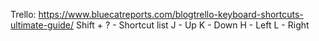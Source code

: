 Trello:
https://www.bluecatreports.com/blogtrello-keyboard-shortcuts-ultimate-guide/
Shift + ? - Shortcut list
J - Up
K - Down
H - Left
L - Right
